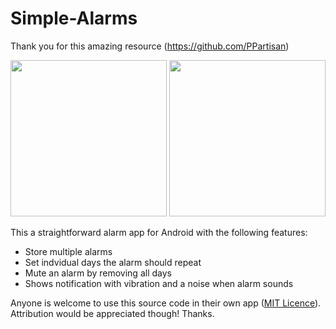 # Simple-Alarms

Thank you for this amazing resource (https://github.com/PPartisan)

<img src="https://raw.githubusercontent.com/PPartisan/Simple-Alarms/master/images/Screenshot_1483542026.png" data-canonical-src="https://raw.githubusercontent.com/PPartisan/Simple-Alarms/master/images/Screenshot_1483542026.png" width="250" /> <img src="https://raw.githubusercontent.com/PPartisan/Simple-Alarms/master/images/Screenshot_1483542049.png" data-canonical-src="https://raw.githubusercontent.com/PPartisan/Simple-Alarms/master/images/Screenshot_1483542049.png" width="250" />

This a straightforward alarm app for Android with the following features:

* Store multiple alarms
* Set indvidual days the alarm should repeat
* Mute an alarm by removing all days
* Shows notification with vibration and a noise when alarm sounds

Anyone is welcome to use this source code in their own app ([MIT Licence](https://github.com/PPartisan/Simple-Alarms/blob/master/LICENCE)). Attribution would be appreciated though! Thanks.
